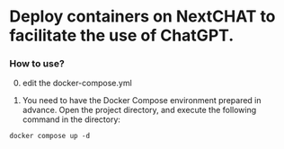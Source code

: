 # Deploy containers on NextCHAT to facilitate the use of ChatGPT.

### How to use?

0. edit the docker-compose.yml

1. You need to have the Docker Compose environment prepared in advance. Open the project directory, and execute the following command in the directory:

```
docker compose up -d
```